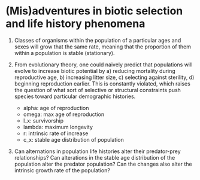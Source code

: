 # (Mis)adventures in biotic selection and life history phenomena

1. Classes of organisms within the population of a particular ages and sexes
   will grow that the same rate, meaning that the proportion of them within a
   population is stable (stationary).

2. From evolutionary theory, one could naively predict that populations will
   evolve to increase biotic potential by a) reducing mortality during
   reproductive age, b) increasing litter size, c) selecting against sterility,
   d) beginning reproduction earlier. This is constantly violated, which raises
   the question of what sort of selective or structural constraints push
   species toward particular demographic histories.

   - alpha: age of reproduction
   - omega: max age of reproduction
   - l_x: survivorship
   - lambda: maximum longevity
   - r: intrinsic rate of increase
   - c_x: stable age distribution of population

3. Can alternations in population life histories alter their predator-prey
   relationships? Can alterations in the stable age distribution of the
   population alter the predator population? Can the changes also alter the
   intrinsic growth rate of the population?

